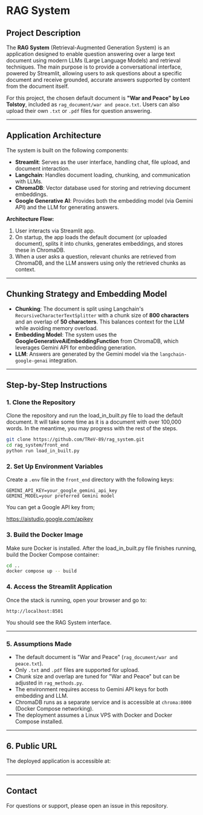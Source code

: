 # RAG System

## Project Description

The **RAG System** (Retrieval-Augmented Generation System) is an application designed to enable question answering over a large text document using modern LLMs (Large Language Models) and retrieval techniques. The main purpose is to provide a conversational interface, powered by Streamlit, allowing users to ask questions about a specific document and receive grounded, accurate answers supported by content from the document itself.

For this project, the chosen default document is **"War and Peace" by Leo Tolstoy**, included as `rag_document/war and peace.txt`. Users can also upload their own `.txt` or `.pdf` files for question answering.

---

## Application Architecture

The system is built on the following components:

- **Streamlit**: Serves as the user interface, handling chat, file upload, and document interaction.
- **Langchain**: Handles document loading, chunking, and communication with LLMs.
- **ChromaDB**: Vector database used for storing and retrieving document embeddings.
- **Google Generative AI**: Provides both the embedding model (via Gemini API) and the LLM for generating answers.

**Architecture Flow:**
1. User interacts via Streamlit app.
2. On startup, the app loads the default document (or uploaded document), splits it into chunks, generates embeddings, and stores these in ChromaDB.
3. When a user asks a question, relevant chunks are retrieved from ChromaDB, and the LLM answers using only the retrieved chunks as context.

---

## Chunking Strategy and Embedding Model

- **Chunking**: The document is split using Langchain's `RecursiveCharacterTextSplitter` with a chunk size of **800 characters** and an overlap of **50 characters**. This balances context for the LLM while avoiding memory overload.
- **Embedding Model**: The system uses the **GoogleGenerativeAiEmbeddingFunction** from ChromaDB, which leverages Gemini API for embedding generation.
- **LLM**: Answers are generated by the Gemini model via the `langchain-google-genai` integration.

---

## Step-by-Step Instructions

### 1. Clone the Repository

Clone the repository and run the load_in_built.py file to load the default document. It will take some time as it is a document with over 100,000 words. In the meantime, you may progress with the rest of the steps.

```bash
git clone https://github.com/TReV-89/rag_system.git
cd rag_system/front_end
python run load_in_built.py
```

### 2. Set Up Environment Variables

Create a `.env` file in the `front_end` directory with the following keys:

```
GEMINI_API_KEY=your_google_gemini_api_key
GEMINI_MODEL=your preferred Gemini model
```
You can get a Google API key from; 

https://aistudio.google.com/apikey

### 3. Build the Docker Image

Make sure Docker is installed. After the load_in_built.py file finishes running, build the Docker Compose container:

```bash
cd ..
docker compose up -- build
```


### 4. Access the Streamlit Application

Once the stack is running, open your browser and go to:

```
http://localhost:8501
```

You should see the RAG System interface.

---

### 5. Assumptions Made

- The default document is "War and Peace" (`rag_document/war and peace.txt`).
- Only `.txt` and `.pdf` files are supported for upload.
- Chunk size and overlap are tuned for "War and Peace" but can be adjusted in `rag_methods.py`.
- The environment requires access to Gemini API keys for both embedding and LLM.
- ChromaDB runs as a separate service and is accessible at `chroma:8000` (Docker Compose networking).
- The deployment assumes a Linux VPS with Docker and Docker Compose installed.

---

## 6. Public URL

The deployed application is accessible at:

```

```

---

## Contact

For questions or support, please open an issue in this repository.
